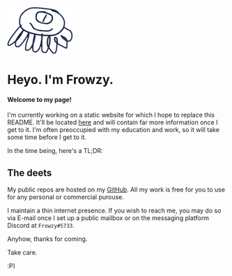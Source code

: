<img src="https://raw.githubusercontent.com/Frowzy/frowzy.github.io/master/images/frowtopus.png" alt="Frowtopus" width="150"/>


# Heyo. I'm Frowzy.

#### Welcome to my page!

I'm currently working on a static website for which I hope to replace this README. It'll be located [here](https://frowzy.github.io/) and will contain far more information once I get to it. I'm often preoccupied with my education and work, so it will take some time before I get to it.

In the time being, here's a TL;DR:

## The deets

My public repos are hosted on my [GitHub](https://github.com/Frowzy). All my work is free for you to use for any personal or commercial purouse.

I maintain a thin internet presence. If you wish to reach me, you may do so via E-mail once I set up a public mailbox or on the messaging platform Discord at `Frowzy#5733`.


Anyhow, thanks for coming. 

Take care.

:P)

